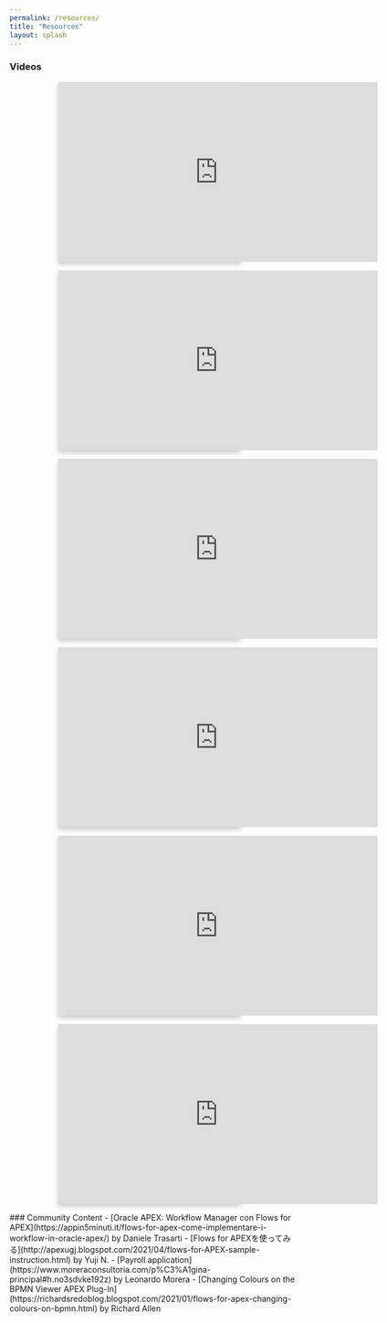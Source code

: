 ```yaml
---
permalink: /resources/
title: "Resources"
layout: splash
---
```

### Videos
<style type="text/css">
.video-container {
  display: flex;
  flex-direction: row;
  flex-wrap: wrap;
  justify-content: center;
}

.video-card {
  /* Add shadows to create the "card" effect */
  box-shadow: 0 4px 8px 0 rgba(0,0,0,0.2);
  transition: 0.3s;
  width:32%;
  min-width: 320px;
  display: inline-block;
  margin-bottom: 15px;
  margin-right: 15px;
}

/* On mouse-over, add a deeper shadow */
.video-card:hover {
  box-shadow: 0 8px 16px 0 rgba(0,0,0,0.2);
}

</style>
<div class="video-container">
<div class="video-card">
  <iframe width="560" height="315" src="https://www.youtube.com/embed/q77HqPuVN7s" title="YouTube video player" frameborder="0" allow="accelerometer; autoplay; clipboard-write; encrypted-media; gyroscope; picture-in-picture" allowfullscreen></iframe>
</div>
<div class="video-card">
  <iframe width="560" height="315" src="https://www.youtube.com/embed/4vraMSatlt8" title="YouTube video player" frameborder="0" allow="accelerometer; autoplay; clipboard-write; encrypted-media; gyroscope; picture-in-picture" allowfullscreen></iframe>
</div>
<div class="video-card">
   <iframe width="560" height="315" src="https://www.youtube.com/embed/NYLVzB5nEpY" title="YouTube video player" frameborder="0" allow="accelerometer; autoplay; clipboard-write; encrypted-media; gyroscope; picture-in-picture" allowfullscreen></iframe>
</div>
<div class="video-card">
   <iframe width="560" height="315" src="https://www.youtube.com/embed/lMDMVXPy0Jk" title="YouTube video player" frameborder="0" allow="accelerometer; autoplay; clipboard-write; encrypted-media; gyroscope; picture-in-picture" allowfullscreen></iframe>
</div>
<div class="video-card">
   <iframe width="560" height="315" src="https://www.youtube.com/embed/HyRrG_SDw58" title="YouTube video player" frameborder="0" allow="accelerometer; autoplay; clipboard-write; encrypted-media; gyroscope; picture-in-picture" allowfullscreen></iframe>
</div>
<div class="video-card">
   <iframe width="560" height="315" src="https://www.youtube.com/embed/uYAqO9vkGb8" title="YouTube video player" frameborder="0" allow="accelerometer; autoplay; clipboard-write; encrypted-media; gyroscope; picture-in-picture" allowfullscreen></iframe>
</div>
</div>
### Community Content
- [Oracle APEX: Workflow Manager con Flows for APEX](https://appin5minuti.it/flows-for-apex-come-implementare-i-workflow-in-oracle-apex/) by Daniele Trasarti
- [Flows for APEXを使ってみる](http://apexugj.blogspot.com/2021/04/flows-for-APEX-sample-instruction.html) by Yuji N. 
- [Payroll application](https://www.moreraconsultoria.com/p%C3%A1gina-principal#h.no3sdvke192z) by Leonardo Morera
- [Changing Colours on the BPMN Viewer APEX Plug-In](https://richardsredoblog.blogspot.com/2021/01/flows-for-apex-changing-colours-on-bpmn.html) by Richard Allen
